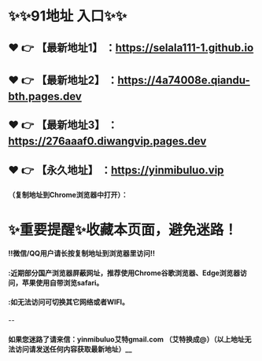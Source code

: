 # :sparkles::sparkles:91地址 入口:sparkles::sparkles:

 :heart: :point_right: 【最新地址1】 ：https://selala111-1.github.io
 ------
 :heart: :point_right: 【最新地址2】 ：https://4a74008e.qiandu-bth.pages.dev
 ------
 :heart: :point_right: 【最新地址3】 ：https://276aaaf0.diwangvip.pages.dev
 ------
 :heart: :point_right: 【永久地址】 ：https://yinmibuluo.vip
 ------

#### （复制地址到Chrome浏览器中打开）：
# :sparkles:重要提醒:sparkles:收藏本页面，避免迷路！
#### ‼️微信/QQ用户请长按复制地址到浏览器里访问‼
#### :近期部分国产浏览器屏蔽网址，推荐使用Chrome谷歌浏览器、Edge浏览器访问，苹果使用自带浏览safari。
#### :如无法访问可切换其它网络或者WIFI。
--
#### 如果您迷路了请来信：yinmibuluo艾特gmail.com （艾特换成@）（以上地址无法访问请发送任何内容获取最新地址）__
